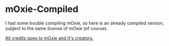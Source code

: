# mOxie-Compiled
I had some trouble compiling mOxie, so here is an already compiled version,
subject to the same license of mOxie (of course).

[All credits goes to mOxie and it's creators.](https://github.com/moxiecode/moxie)